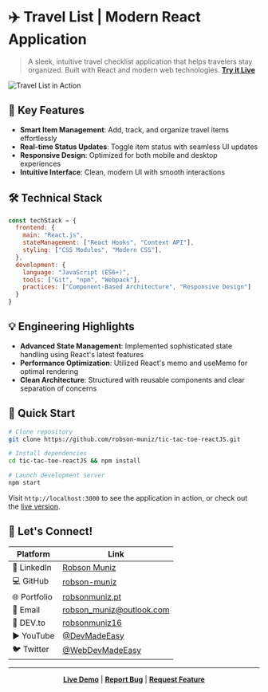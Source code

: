 # ✈️ Travel List | Modern React Application

> A sleek, intuitive travel checklist application that helps travelers stay organized. Built with React and modern web technologies. **[Try it Live](https://www.robsonmuniz.pt)**

![Travel List in Action](https://github.com/user-attachments/assets/e75ebd76-8603-472c-a49c-6f8c508444d8)

## 🚀 Key Features

- **Smart Item Management**: Add, track, and organize travel items effortlessly
- **Real-time Status Updates**: Toggle item status with seamless UI updates
- **Responsive Design**: Optimized for both mobile and desktop experiences
- **Intuitive Interface**: Clean, modern UI with smooth interactions

## 🛠️ Technical Stack

```javascript
const techStack = {
  frontend: {
    main: "React.js",
    stateManagement: ["React Hooks", "Context API"],
    styling: ["CSS Modules", "Modern CSS"],
  },
  development: {
    language: "JavaScript (ES6+)",
    tools: ["Git", "npm", "Webpack"],
    practices: ["Component-Based Architecture", "Responsive Design"]
  }
}
```

## 💡 Engineering Highlights

- **Advanced State Management**: Implemented sophisticated state handling using React's latest features
- **Performance Optimization**: Utilized React's memo and useMemo for optimal rendering
- **Clean Architecture**: Structured with reusable components and clear separation of concerns

## 🔧 Quick Start

```bash
# Clone repository
git clone https://github.com/robson-muniz/tic-tac-toe-reactJS.git

# Install dependencies
cd tic-tac-toe-reactJS && npm install

# Launch development server
npm start
```

Visit `http://localhost:3000` to see the application in action, or check out the [live version](https://www.robsonmuniz.pt).

## 🤝 Let's Connect!

| Platform | Link |
|----------|------|
| 💼 LinkedIn | [Robson Muniz](https://www.linkedin.com/in/robson-muniz/) |
| 💻 GitHub | [robson-muniz](https://github.com/robson-muniz/) |
| 🌐 Portfolio | [robsonmuniz.pt](https://www.robsonmuniz.pt) |
| 📧 Email | [robson_muniz@outlook.com](mailto:robson_muniz@outlook.com) |
| 📝 DEV.to | [robsonmuniz16](https://dev.to/robsonmuniz16) |
| ▶️ YouTube | [@DevMadeEasy](https://www.youtube.com/@DevMadeEasy) |
| 🐦 Twitter | [@WebDevMadeEasy](https://x.com/WebDevMadeEasy) |

---

<div align="center">

**[Live Demo](https://www.robsonmuniz.pt)** | **[Report Bug](https://github.com/robson-muniz/tic-tac-toe-reactJS/issues)** | **[Request Feature](https://github.com/robson-muniz/tic-tac-toe-reactJS/issues)**

</div>
